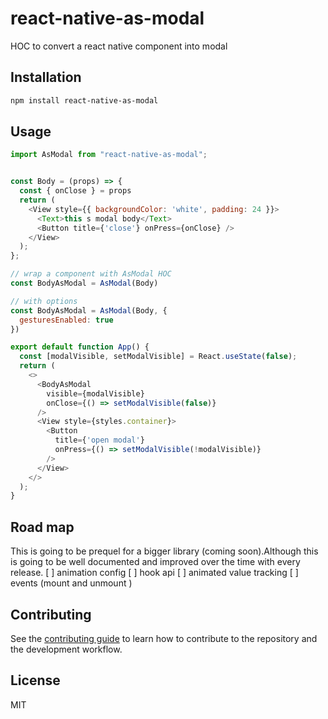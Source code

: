 # react-native-as-modal

HOC to convert a react native component into modal

## Installation

```sh
npm install react-native-as-modal

```

## Usage

```js
import AsModal from "react-native-as-modal";


const Body = (props) => {
  const { onClose } = props
  return (
    <View style={{ backgroundColor: 'white', padding: 24 }}>
      <Text>this s modal body</Text>
      <Button title={'close'} onPress={onClose} />
    </View>
  );
};

// wrap a component with AsModal HOC 
const BodyAsModal = AsModal(Body)

// with options 
const BodyAsModal = AsModal(Body, {
  gesturesEnabled: true
})

export default function App() {
  const [modalVisible, setModalVisible] = React.useState(false);
  return (
    <>
      <BodyAsModal
        visible={modalVisible}
        onClose={() => setModalVisible(false)}
      />
      <View style={styles.container}>
        <Button
          title={'open modal'}
          onPress={() => setModalVisible(!modalVisible)}
        />
      </View>
    </>
  );
}

```
## Road map
This is going to be prequel for a bigger library (coming soon).Although this is going to be well documented and improved over the time with every release.
[ ] animation config
[ ] hook api 
[ ] animated value tracking
[ ] events (mount and unmount )


## Contributing

See the [contributing guide](CONTRIBUTING.md) to learn how to contribute to the repository and the development workflow.

## License

MIT
